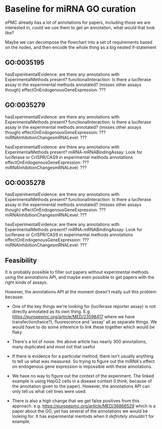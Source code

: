 # Baseline for miRNA GO curation

ePMC already has a lot of annotations for papers, including those we are interested in, could we use them to get an annotation, what would that look like?

Maybe we can decompose the flowchart into a set of requirements based on the nodes, and then encode the whole thing as a big nested if-statement


## GO:0035195
hasExperimentalEvidence: are there any annotations with ExperimentalMethods present?
functionalInteraction: Is there a luciferase assay in the experimental methods annotated? (misses other assays though)
effectOnEndogenousGeneExpression: ???

## GO:0035279
hasExperimentalEvidence: are there any annotations with ExperimentalMethods present?
functionalInteraction: Is there a luciferase assay in the experimental methods annotated? (misses other assays though)
effectOnEndogenousGeneExpression: ???
miRNAInhibitionChangesmRNALevel: ???

hasExperimentalEvidence: are there any annotations with ExperimentalMethods present?
miRNA-mRNABindingAssay: Look for luciferase or CrISPR/CAS9 in experimental methods annotations
effectOnEndogenousGeneExpression: ???
miRNAInhibitionChangesmRNALevel: ???

## GO:0035278
hasExperimentalEvidence: are there any annotations with ExperimentalMethods present?
functionalInteraction: Is there a luciferase assay in the experimental methods annotated? (misses other assays though)
effectOnEndogenousGeneExpression: ???
miRNAInhibitionChangesmRNALevel: ???

hasExperimentalEvidence: are there any annotations with ExperimentalMethods present?
miRNA-mRNABindingAssay: Look for luciferase or CrISPR/CAS9 in experimental methods annotations
effectOnEndogenousGeneExpression: ???
miRNAInhibitionChangesmRNALevel: ???



## Feasibility
It is probably possible to filter out papers without experimental methods using the annotations API, and maybe even possible to get papers with the right kinds of assays.

However, the annotations API at the moment doesn't really suit this problem because:

- One of the key things we're looking for (luciferase reporter assay) is not directly annotated as its own thing. E.g. https://europepmc.org/article/MED/23598417 where we have transfection(twice?), fluorescence and 'assay' all as separate things. We would have to do some inference to link these together which would be flaky

- There's a lot of noise. the above article has nearly 300 annotations, many duplicated and most not that useful

- If there is evidence for a particular method, there isn't usually anything to tell us what was measured. So trying to figure out the miRNA's effect on endogenous gene expression is impossible with these annotations.

- We have no way to figure out the context of the experiment. The linked example is using HepG2 cells in a disease context (I think, because of the annotation given to the paper). However, the annotations API can only tell us what cell lines were used.

- There is also a high change that we get false positives from this approach. e.g. https://europepmc.org/article/MED/36866529 which is a paper about the GO, yet has several of the annotations we would be looking for. It has experimental mentods when it _definitely shouldn't_ for example.
